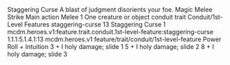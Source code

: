<ability>
  <name>Staggering Curse</name>
  <flavor>A blast of judgment disorients your foe.</flavor>
  <keywords>
    <keyword>Magic</keyword>
    <keyword>Melee</keyword>
    <keyword>Strike</keyword>
  </keywords>
  <type>Main action</type>
  <distance>Melee 1</distance>
  <target>One creature or object</target>
  <metadata>
    <class>conduit</class>
    <feature_type>trait</feature_type>
    <file_dpath>Conduit/1st-Level Features</file_dpath>
    <item_id>staggering-curse</item_id>
    <item_index>13</item_index>
    <item_name>Staggering Curse</item_name>
    <level>1</level>
    <scc>mcdm.heroes.v1:feature.trait.conduit.1st-level-feature:staggering-curse</scc>
    <scdc>1.1.1:5.1.4.1:13</scdc>
    <source>mcdm.heroes.v1</source>
    <type>feature/trait/conduit/1st-level-feature</type>
  </metadata>
  <effects>
    <effect type="roll">
      <roll>Power Roll + Intuition</roll>
      <t1>3 + I holy damage; slide 1</t1>
      <t2>5 + I holy damage; slide 2</t2>
      <t3>8 + I holy damage; slide 3</t3>
    </effect>
  </effects>
</ability>
